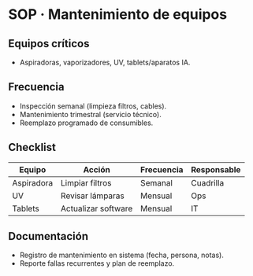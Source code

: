 # SOP · Mantenimiento de equipos

## Equipos críticos
- Aspiradoras, vaporizadores, UV, tablets/aparatos IA.

## Frecuencia
- Inspección semanal (limpieza filtros, cables).
- Mantenimiento trimestral (servicio técnico).
- Reemplazo programado de consumibles.

## Checklist
| Equipo | Acción | Frecuencia | Responsable |
|--------|--------|------------|-------------|
| Aspiradora | Limpiar filtros | Semanal | Cuadrilla |
| UV | Revisar lámparas | Mensual | Ops |
| Tablets | Actualizar software | Mensual | IT |

## Documentación
- Registro de mantenimiento en sistema (fecha, persona, notas).
- Reporte fallas recurrentes y plan de reemplazo.

